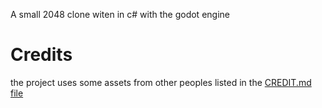 A small 2048 clone witen in c# with the godot engine

# Credits

the project uses some assets from other peoples
listed in the [CREDIT.md file](https://github.com/Joachim-barre/2048/blob/master/CREDIT.md)
